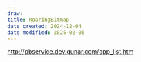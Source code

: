 ```yaml
---
draw:
title: RoaringBitmap
date created: 2024-12-04
date modified: 2025-02-06
---
```


http://pbservice.dev.qunar.com/app_list.htm

